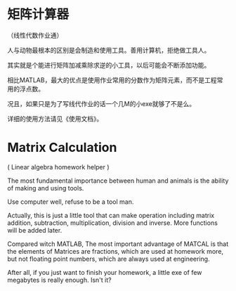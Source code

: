# 矩阵计算器

（线性代数作业通）

人与动物最根本的区别是会制造和使用工具。善用计算机，拒绝做工具人。

其实就是个能进行矩阵加减乘除求逆的小工具，以后可能会不断添加功能。

相比MATLAB，最大的优点是使用作业常用的分数作为矩阵元素，而不是工程常用的浮点数。

况且，如果只是为了写线代作业的话一个几M的小exe就够了不是么。

详细的使用方法请见《使用文档》。

# Matrix Calculation 

( Linear algebra homework helper )

The most fundamental importance between human and animals is the ability of making and using tools.

Use computer well, refuse to be a tool man.

Actually, this is just a little tool that can make operation including matrix addition, subtraction, multiplication, division and inverse. More functions will be added later.

Compared witch MATLAB, The most important advantage of MATCAL is that the elements of Matrices are fractions, which are used at homework more, but not floating point numbers, which are always used at engineering. 

After all, if you just want to finish your homework, a little exe of few megabytes is really enough. Isn't it?